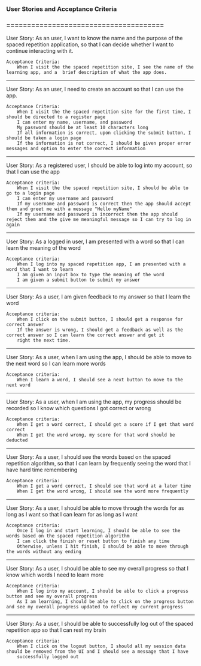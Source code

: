 ### User Stories and Acceptance Criteria
### ======================================

User Story: As an user, I want to know the name and the purpose of the spaced repetition application, so that I can decide whether I want to continue interacting with it.

    Acceptance Criteria:
        When I visit the the spaced repetition site, I see the name of the learning app, and a  brief description of what the app does.

----

User Story: As an user, I need to create an account so that I can use the app.

    Acceptance Criteria:
        When I visit the the spaced repetition site for the first time, I should be directed to a register page
        I can enter my name, username, and password 
        My password should be at least 10 characters long
        If all information is correct, upon clicking the submit button, I should be taken a login page
        If the information is not correct, I should be given proper error messages and option to enter the correct information
     
---

User Story: As a registered user, I should be able to log into my account, so that I can use the app

    Acceptance criteria:
        When I visit the the spaced repetition site, I should be able to go to a login page
        I can enter my username and password
        If my username and password is correct then the app should accept them and greet me with a message "Hello myName"
        If my username and password is incorrect then the app should reject them and the give me meaningful message so I can try to log in again

---

User Story: As a logged in user, I am presented with a word so that I can learn the meaning of the word

    Acceptance criteria:
        When I log into my spaced repetition app, I am presented with a word that I want to learn
        I am given an input box to type the meaning of the word
        I am given a submit button to submit my answer  

---

User Story: As a user, I am given feedback to my answer so that I learn the word 

    Acceptance criteria:
        When I click on the submit button, I should get a response for correct answer
        If the answer is wrong, I should get a feedback as well as the correct answer so I can learn the correct answer and get it   
        right the next time.
      
---

User Story: As a user, when I am using the app, I should be able to move to the next word so I can learn more words 

    Acceptance criteria:
        When I learn a word, I should see a next button to move to the next word
      
---

User Story: As a user, when I am using the app, my progress should be recorded so I know which questions I got correct or wrong

    Acceptance criteria:
        When I get a word correct, I should get a score if I get that word correct
        When I get the word wrong, my score for that word should be deducted

---

User Story: As a user, I should see the words based on the spaced repetition algorithm, so that I can learn by frequently seeing the word that I have hard time remembering

    Acceptance criteria:
        When I get a word correct, I should see that word at a later time
        When I get the word wrong, I should see the word more frequently
      
---

User Story: As a user, I should be able to move through the words for as long as I want so that I can learn for as long as I want

    Acceptance criteria:
        Once I log in and start learning, I should be able to see the words based on the spaced repetition algorithm
        I can click the finish or reset button to finish any time
        Otherwise, unless I hit finish, I should be able to move through the words without any ending
      
---

User Story: As a user, I should be able to see my overall progress so that I know which words I need to learn more

    Acceptance criteria:
        When I log into my account, I should be able to click a progress button and see my overall progress
        As I am learning, I should be able to click on the progress button and see my overall progress updated to reflect my current progress 
      
---

User Story: As a user, I should be able to successfully log out of the spaced repetition app so that I can rest my brain

    Acceptance criteria:
        When I click on the logout button, I should all my session data should be removed from the UI and I should see a message that I have    
        successfully logged out
      